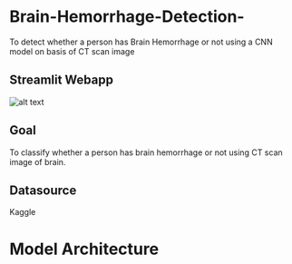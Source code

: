 # Brain-Hemorrhage-Detection-
To detect whether a person has Brain Hemorrhage or not using a CNN model on basis of CT scan image 

## Streamlit Webapp
![alt text](https://github.com/varunswaminathan57/Brain-Hemorrhage-Detection-/blob/main/video.gif?raw=true)

## Goal
To classify whether a person has brain hemorrhage or not using CT scan image of brain.

## Datasource 
Kaggle

# Model Architecture 
